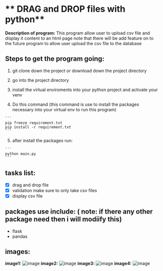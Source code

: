 # ** DRAG and DROP files with python**
**Description of program:**
This program allow user to upload csv file and display it content to an html page
note that there will be add feature on to the future program to allow user upload the csv file to the database

## **Steps to get the program going:**

1. git clone down the project or download down the project directory

2. go into the project directory 

3. install the virtual enviroments into your python project and activate your venv

4. Do this command (this command is use to install the packages necessary into your virtual env to run this program)
````
```
pip freeze requirement.txt
pip install -r requirement.txt
```
````
5.  after install the packages run:
````
```
python main.py
```
````
## **tasks list:**
- [x] drag and drop file
- [x] validation make sure to only take csv files
- [x] display csv file
      
## **packages use include:** ( note: if there any other package need then i will modiify this)
* flask
* pandas

## **images:**
**image1:**
![image](https://user-images.githubusercontent.com/86323153/226807977-ecdbfb06-4847-428b-b27e-57478ce1ad65.png)
**image2:**
![image](https://user-images.githubusercontent.com/86323153/226808096-4ce26bbb-6933-4c5b-80b7-6ee90f30ba85.png)
**image3:**
![image](https://user-images.githubusercontent.com/86323153/226808148-c341c2b6-2c93-4ad0-9495-aade01e4fc56.png)
**image4:**
![image](https://user-images.githubusercontent.com/86323153/226808231-803dcb76-4f9b-446e-8fd5-b3440d5eb64c.png)

